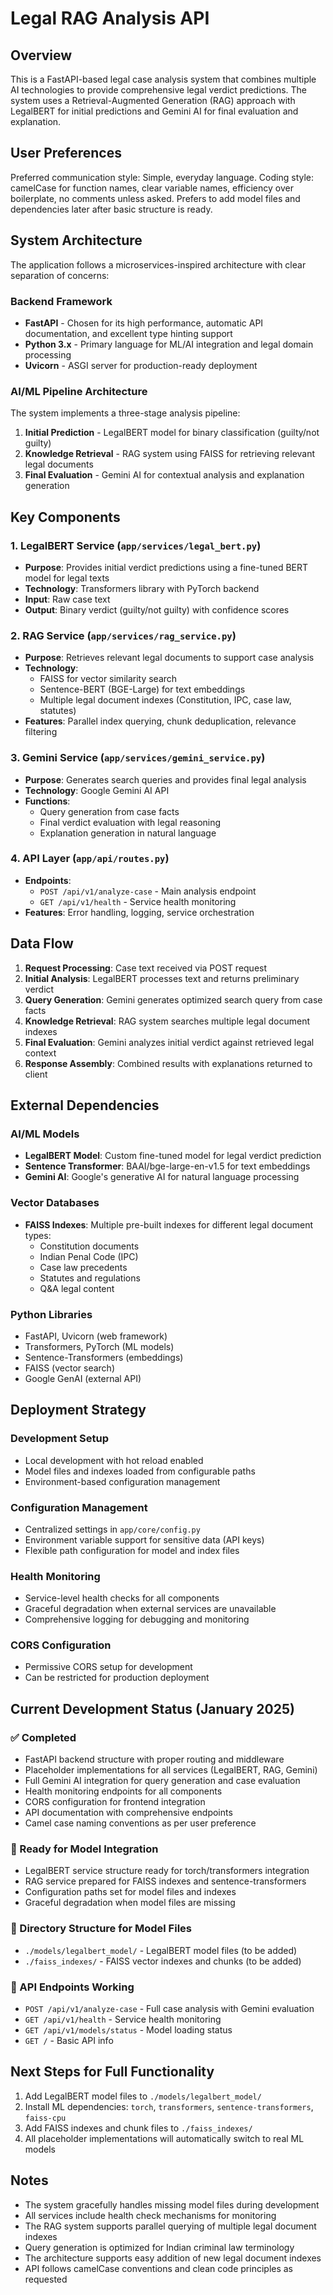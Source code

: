 # Legal RAG Analysis API

## Overview

This is a FastAPI-based legal case analysis system that combines multiple AI technologies to provide comprehensive legal verdict predictions. The system uses a Retrieval-Augmented Generation (RAG) approach with LegalBERT for initial predictions and Gemini AI for final evaluation and explanation.

## User Preferences

Preferred communication style: Simple, everyday language.
Coding style: camelCase for function names, clear variable names, efficiency over boilerplate, no comments unless asked.
Prefers to add model files and dependencies later after basic structure is ready.

## System Architecture

The application follows a microservices-inspired architecture with clear separation of concerns:

### Backend Framework
- **FastAPI** - Chosen for its high performance, automatic API documentation, and excellent type hinting support
- **Python 3.x** - Primary language for ML/AI integration and legal domain processing
- **Uvicorn** - ASGI server for production-ready deployment

### AI/ML Pipeline Architecture
The system implements a three-stage analysis pipeline:
1. **Initial Prediction** - LegalBERT model for binary classification (guilty/not guilty)
2. **Knowledge Retrieval** - RAG system using FAISS for retrieving relevant legal documents
3. **Final Evaluation** - Gemini AI for contextual analysis and explanation generation

## Key Components

### 1. LegalBERT Service (`app/services/legal_bert.py`)
- **Purpose**: Provides initial verdict predictions using a fine-tuned BERT model for legal texts
- **Technology**: Transformers library with PyTorch backend
- **Input**: Raw case text
- **Output**: Binary verdict (guilty/not guilty) with confidence scores

### 2. RAG Service (`app/services/rag_service.py`)
- **Purpose**: Retrieves relevant legal documents to support case analysis
- **Technology**: 
  - FAISS for vector similarity search
  - Sentence-BERT (BGE-Large) for text embeddings
  - Multiple legal document indexes (Constitution, IPC, case law, statutes)
- **Features**: Parallel index querying, chunk deduplication, relevance filtering

### 3. Gemini Service (`app/services/gemini_service.py`)
- **Purpose**: Generates search queries and provides final legal analysis
- **Technology**: Google Gemini AI API
- **Functions**:
  - Query generation from case facts
  - Final verdict evaluation with legal reasoning
  - Explanation generation in natural language

### 4. API Layer (`app/api/routes.py`)
- **Endpoints**:
  - `POST /api/v1/analyze-case` - Main analysis endpoint
  - `GET /api/v1/health` - Service health monitoring
- **Features**: Error handling, logging, service orchestration

## Data Flow

1. **Request Processing**: Case text received via POST request
2. **Initial Analysis**: LegalBERT processes text and returns preliminary verdict
3. **Query Generation**: Gemini generates optimized search query from case facts
4. **Knowledge Retrieval**: RAG system searches multiple legal document indexes
5. **Final Evaluation**: Gemini analyzes initial verdict against retrieved legal context
6. **Response Assembly**: Combined results with explanations returned to client

## External Dependencies

### AI/ML Models
- **LegalBERT Model**: Custom fine-tuned model for legal verdict prediction
- **Sentence Transformer**: BAAI/bge-large-en-v1.5 for text embeddings
- **Gemini AI**: Google's generative AI for natural language processing

### Vector Databases
- **FAISS Indexes**: Multiple pre-built indexes for different legal document types:
  - Constitution documents
  - Indian Penal Code (IPC)
  - Case law precedents
  - Statutes and regulations
  - Q&A legal content

### Python Libraries
- FastAPI, Uvicorn (web framework)
- Transformers, PyTorch (ML models)
- Sentence-Transformers (embeddings)
- FAISS (vector search)
- Google GenAI (external API)

## Deployment Strategy

### Development Setup
- Local development with hot reload enabled
- Model files and indexes loaded from configurable paths
- Environment-based configuration management

### Configuration Management
- Centralized settings in `app/core/config.py`
- Environment variable support for sensitive data (API keys)
- Flexible path configuration for model and index files

### Health Monitoring
- Service-level health checks for all components
- Graceful degradation when external services are unavailable
- Comprehensive logging for debugging and monitoring

### CORS Configuration
- Permissive CORS setup for development
- Can be restricted for production deployment

## Current Development Status (January 2025)

### ✅ Completed
- FastAPI backend structure with proper routing and middleware
- Placeholder implementations for all services (LegalBERT, RAG, Gemini)
- Full Gemini AI integration for query generation and case evaluation
- Health monitoring endpoints for all components
- CORS configuration for frontend integration
- API documentation with comprehensive endpoints
- Camel case naming conventions as per user preference

### 🔄 Ready for Model Integration
- LegalBERT service structure ready for torch/transformers integration
- RAG service prepared for FAISS indexes and sentence-transformers
- Configuration paths set for model files and indexes
- Graceful degradation when model files are missing

### 📁 Directory Structure for Model Files
- `./models/legalbert_model/` - LegalBERT model files (to be added)
- `./faiss_indexes/` - FAISS vector indexes and chunks (to be added)

### 🔗 API Endpoints Working
- `POST /api/v1/analyze-case` - Full case analysis with Gemini evaluation
- `GET /api/v1/health` - Service health monitoring  
- `GET /api/v1/models/status` - Model loading status
- `GET /` - Basic API info

## Next Steps for Full Functionality

1. Add LegalBERT model files to `./models/legalbert_model/`
2. Install ML dependencies: `torch`, `transformers`, `sentence-transformers`, `faiss-cpu`
3. Add FAISS indexes and chunk files to `./faiss_indexes/`
4. All placeholder implementations will automatically switch to real ML models

## Notes

- The system gracefully handles missing model files during development
- All services include health check mechanisms for monitoring
- The RAG system supports parallel querying of multiple legal document indexes
- Query generation is optimized for Indian criminal law terminology
- The architecture supports easy addition of new legal document indexes
- API follows camelCase conventions and clean code principles as requested